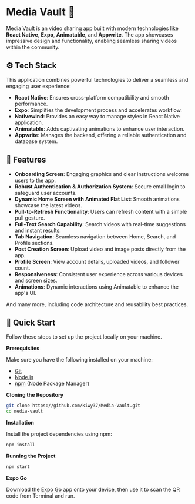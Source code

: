 # Media Vault 📱

Media Vault is an video sharing app built with modern technologies like **React Native**, **Expo**, **Animatable**, and **Appwrite**. The app showcases impressive design and functionality, enabling seamless sharing videos within the community. 

## ⚙️ Tech Stack

This application combines powerful technologies to deliver a seamless and engaging user experience:

- **React Native**: Ensures cross-platform compatibility and smooth performance.
- **Expo**: Simplifies the development process and accelerates workflow.
- **Nativewind**: Provides an easy way to manage styles in React Native application.
- **Animatable**: Adds captivating animations to enhance user interaction.
- **Appwrite**: Manages the backend, offering a reliable authentication and database system.

## 🔋 Features

- **Onboarding Screen**: Engaging graphics and clear instructions welcome users to the app.
- **Robust Authentication & Authorization System**: Secure email login to safeguard user accounts.
- **Dynamic Home Screen with Animated Flat List**: Smooth animations showcase the latest videos.
- **Pull-to-Refresh Functionality**: Users can refresh content with a simple pull gesture.
- **Full-Text Search Capability**: Search videos with real-time suggestions and instant results.
- **Tab Navigation**: Seamless navigation between Home, Search, and Profile sections.
- **Post Creation Screen**: Upload video and image posts directly from the app.
- **Profile Screen**: View account details, uploaded videos, and follower count.
- **Responsiveness**: Consistent user experience across various devices and screen sizes.
- **Animations**: Dynamic interactions using Animatable to enhance the app's UI.

And many more, including code architecture and reusability best practices.

## <a name="quick-start">🤸 Quick Start</a>

Follow these steps to set up the project locally on your machine.

**Prerequisites**

Make sure you have the following installed on your machine:

- [Git](https://git-scm.com/)
- [Node.js](https://nodejs.org/en)
- [npm](https://www.npmjs.com/) (Node Package Manager)

**Cloning the Repository**

```bash
git clone https://github.com/kiwy37/Media-Vault.git
cd media-vault
```
**Installation**

Install the project dependencies using npm:

```bash
npm install
```

**Running the Project**

```bash
npm start
```

**Expo Go**

Download the [Expo Go](https://expo.dev/go) app onto your device, then use it to scan the QR code from Terminal and run.
